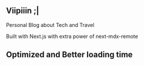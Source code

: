 ## Viipiiin ;|

Personal Blog about Tech and Travel

Built with Next.js with extra power of next-mdx-remote

## Optimized and Better loading time

